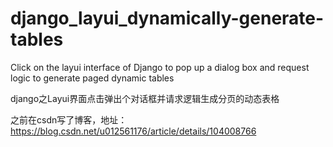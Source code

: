 # django_layui_dynamically-generate-tables

Click on the layui interface of Django to pop up a dialog box and request logic to generate paged dynamic tables 

django之Layui界面点击弹出个对话框并请求逻辑生成分页的动态表格

之前在csdn写了博客，地址：https://blog.csdn.net/u012561176/article/details/104008766
